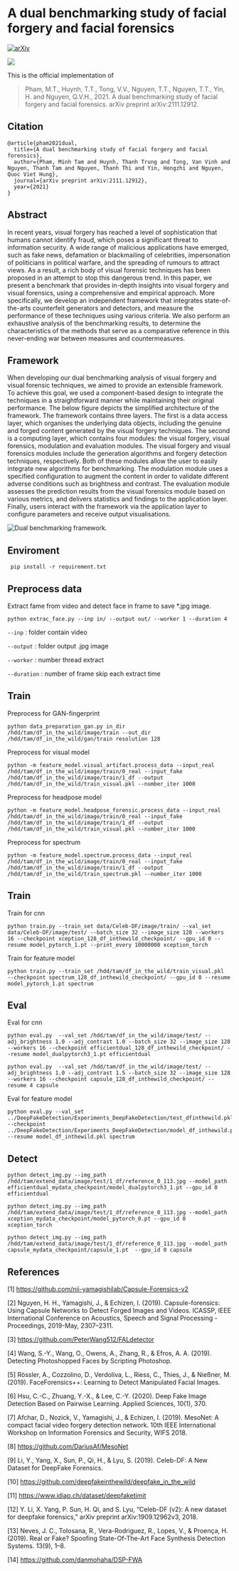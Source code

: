 # A dual benchmarking study of facial forgery and facial forensics
[![arXiv](https://img.shields.io/badge/arXiv-2112.11641-b31b1b.svg)](https://arxiv.org/abs/2111.12912)

![](paper/attention_zip.png)

This is the official implementation of 
>Pham, M.T., Huynh, T.T., Tong, V.V., Nguyen, T.T., Nguyen, T.T., Yin, H. and Nguyen, Q.V.H., 2021. A dual benchmarking study of facial forgery and facial forensics. arXiv preprint arXiv:2111.12912.

## Citation

```
@article{pham2021dual,
  title={A dual benchmarking study of facial forgery and facial forensics},
  author={Pham, Minh Tam and Huynh, Thanh Trung and Tong, Van Vinh and Nguyen, Thanh Tam and Nguyen, Thanh Thi and Yin, Hongzhi and Nguyen, Quoc Viet Hung},
  journal={arXiv preprint arXiv:2111.12912},
  year={2021}
}
```

## Abstract
In recent years, visual forgery has reached a level of sophistication that humans cannot identify fraud, which poses a significant threat to information security. A wide range of malicious applications have emerged, such as fake news, defamation or blackmailing of celebrities, impersonation of politicians in political warfare, and the spreading of rumours to attract views. As a result, a rich body of visual forensic techniques has been proposed in an attempt to stop this dangerous trend. In this paper, we present a benchmark that provides in-depth insights into visual forgery and visual forensics, using a comprehensive and empirical approach. More specifically, we develop an independent framework that integrates state-of-the-arts counterfeit generators and detectors, and measure the performance of these techniques using various criteria. We also perform an exhaustive analysis of the benchmarking results, to determine the characteristics of the methods that serve as a comparative reference in this never-ending war between measures and countermeasures. 

## Framework
When developing our dual benchmarking analysis of visual forgery and visual forensic techniques, we aimed to provide an extensible framework. To achieve this goal, we used a component-based design to integrate the techniques in a straightforward manner while maintaining their original performance. The below figure depicts the simplified architecture of the framework. The framework contains three layers. The first is a data access layer, which organises the underlying data objects, including the genuine and forged content generated by the visual forgery techniques. The second is a computing layer, which contains four modules: the visual forgery, visual forensics, modulation and evaluation modules. The visual forgery and visual forensics modules include the generation algorithms and forgery detection techniques, respectively. Both of these modules allow the user to easily integrate new algorithms for benchmarking. The modulation module uses a specified configuration to augment the content in order to validate different adverse conditions such as brightness and contrast. The evaluation module assesses the prediction results from the visual forensics module based on various metrics, and delivers statistics and findings to the application layer. Finally, users interact with the framework via the application layer to configure parameters and receive output visualisations.


![Dual benchmarking framework.](benchmark.png)

## Enviroment
``` pip install -r requirement.txt``` 


## Preprocess data
Extract fame from video and detect face in frame to save *.jpg image.

```
python extrac_face.py --inp in/ --output out/ --worker 1 --duration 4
```

`--inp` : folder contain video

`--output` : folder output .jpg image 

`--worker`  : number thread extract

`--duration` : number of frame skip each extract time

## Train
Preprocess for GAN-fingerprint

```
python data_preparation_gan.py in_dir /hdd/tam/df_in_the_wild/image/train --out_dir /hdd/tam/df_in_the_wild/gan/train resolution 128
```

Preprocess for visual model

```
python -m feature_model.visual_artifact.process_data --input_real /hdd/tam/df_in_the_wild/image/train/0_real --input_fake /hdd/tam/df_in_the_wild/image/train/1_df --output /hdd/tam/df_in_the_wild/train_visual.pkl --number_iter 1000
```

Preprocess for headpose model

```
python -m feature_model.headpose_forensic.process_data --input_real /hdd/tam/df_in_the_wild/image/train/0_real --input_fake /hdd/tam/df_in_the_wild/image/train/1_df --output /hdd/tam/df_in_the_wild/train_visual.pkl --number_iter 1000
```

Preprocess for spectrum 

```
python -m feature_model.spectrum.process_data --input_real /hdd/tam/df_in_the_wild/image/train/0_real --input_fake /hdd/tam/df_in_the_wild/image/train/1_df --output /hdd/tam/df_in_the_wild/train_spectrum.pkl --number_iter 1000
```


## Train

Train for cnn 

```
python train.py --train_set data/Celeb-DF/image/train/ --val_set data/Celeb-DF/image/test/ --batch_size 32 --image_size 128 --workers 16 --checkpoint xception_128_df_inthewild_checkpoint/ --gpu_id 0 --resume model_pytorch_1.pt --print_every 10000000 xception_torch
```

Train for feature model

```
python train.py --train_set /hdd/tam/df_in_the_wild/train_visual.pkl   --checkpoint spectrum_128_df_inthewild_checkpoint/ --gpu_id 0 --resume model_pytorch_1.pt spectrum
```


## Eval

Eval for cnn

```
python eval.py  --val_set /hdd/tam/df_in_the_wild/image/test/ --adj_brightness 1.0 --adj_contrast 1.0 --batch_size 32 --image_size 128 --workers 16 --checkpoint efficientdual_128_df_inthewild_checkpoint/ --resume model_dualpytorch3_1.pt efficientdual
```

```
python eval.py  --val_set /hdd/tam/df_in_the_wild/image/test/ --adj_brightness 1.0 --adj_contrast 1.5 --batch_size 32 --image_size 128 --workers 16 --checkpoint capsule_128_df_inthewild_checkpoint/ --resume 4 capsule
```

Eval for feature model

```
python eval.py --val_set ../DeepFakeDetection/Experiments_DeepFakeDetection/test_dfinthewild.pkl   --checkpoint ../DeepFakeDetection/Experiments_DeepFakeDetection/model_df_inthewild.pkl --resume model_df_inthewild.pkl spectrum
```

## Detect

```
python detect_img.py --img_path /hdd/tam/extend_data/image/test/1_df/reference_0_113.jpg --model_path efficientdual_mydata_checkpoint/model_dualpytorch3_1.pt --gpu_id 0 efficientdual
```

```
python detect_img.py --img_path /hdd/tam/extend_data/image/test/1_df/reference_0_113.jpg --model_path xception_mydata_checkpoint/model_pytorch_0.pt --gpu_id 0 xception_torch
```

```
python detect_img.py --img_path /hdd/tam/extend_data/image/test/1_df/reference_0_113.jpg --model_path capsule_mydata_checkpoint/capsule_1.pt  --gpu_id 0 capsule
```

## References
[1] https://github.com/nii-yamagishilab/Capsule-Forensics-v2

[2] Nguyen, H. H., Yamagishi, J., & Echizen, I. (2019). Capsule-forensics: Using Capsule Networks to Detect Forged Images and Videos. ICASSP, IEEE International Conference on Acoustics, Speech and Signal Processing - Proceedings, 2019-May, 2307–2311.

[3] https://github.com/PeterWang512/FALdetector

[4] Wang, S.-Y., Wang, O., Owens, A., Zhang, R., & Efros, A. A. (2019). Detecting Photoshopped Faces by Scripting Photoshop.

[5] Rössler, A., Cozzolino, D., Verdoliva, L., Riess, C., Thies, J., & Nießner, M. (2019). FaceForensics++: Learning to Detect Manipulated Facial Images. 

[6] Hsu, C.-C., Zhuang, Y.-X., & Lee, C.-Y. (2020). Deep Fake Image Detection Based on Pairwise Learning. Applied Sciences, 10(1), 370. 

[7] Afchar, D., Nozick, V., Yamagishi, J., & Echizen, I. (2019). MesoNet: A compact facial video forgery detection network. 10th IEEE International Workshop on Information Forensics and Security, WIFS 2018. 

[8] https://github.com/DariusAf/MesoNet

[9] Li, Y., Yang, X., Sun, P., Qi, H., & Lyu, S. (2019). Celeb-DF: A New Dataset for DeepFake Forensics.

[10] https://github.com/deepfakeinthewild/deepfake_in_the_wild

[11] https://www.idiap.ch/dataset/deepfaketimit

[12] Y. Li, X. Yang, P. Sun, H. Qi, and S. Lyu, “Celeb-DF (v2): A new
dataset for deepfake forensics,” arXiv preprint arXiv:1909.12962v3, 2018.

[13] Neves, J. C., Tolosana, R., Vera-Rodriguez, R., Lopes, V., & Proença, H. (2019). Real or Fake? Spoofing State-Of-The-Art Face Synthesis Detection Systems. 13(9), 1–8.

[14] https://github.com/danmohaha/DSP-FWA


